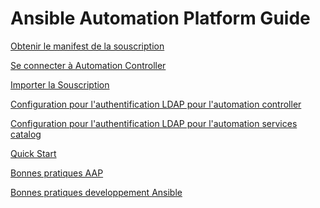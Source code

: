Ansible Automation Platform Guide
=================================

[Obtenir le manifest de la souscription](https://docs.ansible.com/automation-controller/4.3/html/userguide/import_license.html#obtain-sub-manifest)

[Se connecter à Automation Controller](https://docs.ansible.com/automation-controller/latest/html/quickstart/login_superuser.html)

[Importer la Souscription](https://docs.ansible.com/automation-controller/latest/html/quickstart/import_license.html)

[Configuration pour l'authentification LDAP pour l'automation controller](https://docs.ansible.com/automation-controller/4.3/html/administration/ldap_auth.html#ag-auth-ldap)

[Configuration pour l'authentification LDAP pour l'automation services catalog](https://access.redhat.com/documentation/en-us/red_hat_single_sign-on/7.3/html/server_administration_guide/user-storage-federation#adding_a_provider)

[Quick Start](https://docs.ansible.com/automation-controller/latest/html/quickstart/index.html)

[Bonnes pratiques AAP](https://docs.ansible.com/automation-controller/4.3/html/userguide/best_practices.html)

[Bonnes pratiques developpement Ansible](https://redhat-cop.github.io/automation-good-practices/)